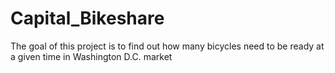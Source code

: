 # Capital_Bikeshare
The goal of this project is to find out how many bicycles need to be ready at a given time in Washington D.C. market
